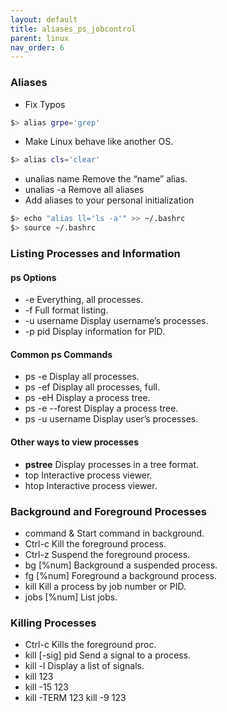 ```yaml
---
layout: default
title: aliases_ps_jobcontrol
parent: linux
nav_order: 6
---
```



### Aliases
- Fix Typos
``` bash
$> alias grpe='grep'
```

- Make Linux behave like another OS.
``` bash
$> alias cls='clear'
```

- unalias name Remove the “name” alias.
- unalias -a Remove all aliases
- Add aliases to your personal initialization
``` bash
$> echo "alias ll='ls -a'" >> ~/.bashrc
$> source ~/.bashrc
```

### Listing Processes and Information

#### ps Options
- -e Everything, all processes.
- -f Full format listing.
- -u username Display username’s processes.
- -p pid Display information for PID.

#### Common ps Commands
- ps -e Display all processes.
- ps -ef Display all processes, full.
- ps -eH Display a process tree.
- ps -e --forest Display a process tree.
- ps -u username Display user’s processes.

#### Other ways to view processes
- **pstree** Display processes in a tree format.
- top Interactive process viewer.
- htop Interactive process viewer.

### Background and Foreground Processes
- command & Start command in background.
- Ctrl-c Kill the foreground process.
- Ctrl-z Suspend the foreground process.
- bg [%num] Background a suspended process.
- fg [%num] Foreground a background process.
- kill Kill a process by job number or PID.
- jobs [%num] List jobs.

### Killing Processes
- Ctrl-c Kills the foreground proc.
- kill [-sig] pid Send a signal to a process.
- kill -l Display a list of signals.
- kill 123
- kill -15 123
- kill -TERM 123 kill -9 123